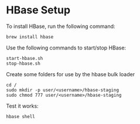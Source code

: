 # HBase Setup

To install HBase, run the following command:

```shell
brew install hbase
```

Use the following commands to start/stop HBase:

```shell
start-hbase.sh
stop-hbase.sh
```

Create some folders for use by the hbase bulk loader

```shell
cd /
sudo mkdir -p user/<username>/hbase-staging
sudo chmod 777 user/<username>/hbase-staging
```

Test it works:

```shell
hbase shell
```